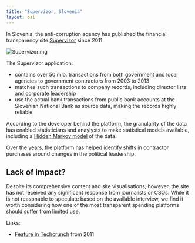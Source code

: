 ```yaml
---
title: "Supervizor, Slovenia"
layout: osi
---
```


In Slovenia, the anti-corruption agency has published the financial transparency site [Supervizor](http://supervizor.kpk-rs.si/) since 2011. 

![Supervizorimg](http://tctechcrunch2011.files.wordpress.com/2011/08/slov.png)

The Supervizor application:

- contains over 50 mio. transactions from both government and local agencies to government contractors from 2003 to 2013
- matches such transactions to company records, including director lists and corporate leadership 
- use the actual bank transactions from public bank accounts at the Slovenian National Bank as source data, making the records highly reliable

According to the developer behind the platform, the granularity of the data has enabled statisticians and anaylysts to make statistical models available, including a [Hidden Markov model](en.wikipedia.org/wiki/Hidden_Markov_model) of the data. 

Over the years, the platform has helped identify shifts in contractor purchases around changes in the political leadership.  

## Lack of impact?

Despite its comprehensive content and site visualisations, however, the site has not received any significant response from journalists or CSOs. While it is not reasonable to speculate based on the available interview, we find it worth considering how one of the most transparent spending platforms should suffer from limited use. 

Links: 

* [Feature in Techcrunch](http://techcrunch.com/2011/08/23/slovenia-launches-supervizor-an-official-public-web-app-for-monitoring-public-spending/) from 2011
